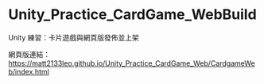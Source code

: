 # Unity_Practice_CardGame_WebBuild
 Unity 練習：卡片遊戲與網頁版發佈並上架

網頁版連結：https://matt2133leo.github.io/Unity_Practice_CardGame_Web/CardgameWeb/index.html
